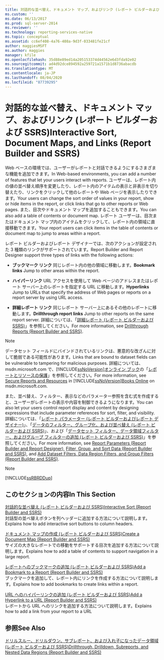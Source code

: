 ```yaml
---
title: 対話的な並べ替え、ドキュメント マップ、およびリンク (レポート ビルダーおよび SSRS) | Microsoft Docs
ms.custom: ''
ms.date: 06/13/2017
ms.prod: sql-server-2014
ms.reviewer: ''
ms.technology: reporting-services-native
ms.topic: conceptual
ms.assetid: cc6ef408-4a76-408a-9d3f-033481fe21cf
author: maggiesMSFT
ms.author: maggies
manager: kfile
ms.openlocfilehash: 35d88e89ed14a205153374d44562e6d3fda92e02
ms.sourcegitcommit: ad4d92dce894592a259721a1571b1d8736abacdb
ms.translationtype: MT
ms.contentlocale: ja-JP
ms.lasthandoff: 08/04/2020
ms.locfileid: "87739295"
---
```

# <a name="interactive-sort-document-maps-and-links-report-builder-and-ssrs"></a><span data-ttu-id="756de-102">対話的な並べ替え、ドキュメント マップ、およびリンク (レポート ビルダーおよび SSRS)</span><span class="sxs-lookup"><span data-stu-id="756de-102">Interactive Sort, Document Maps, and Links (Report Builder and SSRS)</span></span>
  <span data-ttu-id="756de-103">Web ベースの環境では、ユーザーがレポートと対話できるようにするさまざまな機能を追加できます。</span><span class="sxs-lookup"><span data-stu-id="756de-103">In Web-based environments, you can add a number of features that let your users interact with reports.</span></span> <span data-ttu-id="756de-104">ユーザーは、レポート内の値の並べ替え順序を変更したり、レポート内のアイテムの表示と非表示を切り替えたり、リンクをクリックして他のレポートや Web ページを表示したりできます。</span><span class="sxs-lookup"><span data-stu-id="756de-104">Your users can change the sort order of values in your report, show or hide items in the report, or click links that go to other reports or Web pages.</span></span> <span data-ttu-id="756de-105">また、目次やドキュメント マップを追加することもできます。</span><span class="sxs-lookup"><span data-stu-id="756de-105">You can also add a table of contents or document map.</span></span> <span data-ttu-id="756de-106">レポート ユーザーは、目次またはドキュメント マップ内のアイテムをクリックして、レポート内の領域に直接移動できます。</span><span class="sxs-lookup"><span data-stu-id="756de-106">Your report users can click items in the table of contents or document map to jump to areas within a report.</span></span>  
  
 <span data-ttu-id="756de-107">レポート ビルダーおよびレポート デザイナーでは、次のアクションが設定された 3 種類のリンクがサポートされています。</span><span class="sxs-lookup"><span data-stu-id="756de-107">Report Builder and Report Designer support three types of links with the following actions:</span></span>  
  
-   <span data-ttu-id="756de-108">**ブックマーク リンク** 同じレポート内の他の領域に移動します。</span><span class="sxs-lookup"><span data-stu-id="756de-108">**Bookmark links** Jump to other areas within the report.</span></span>  
  
-   <span data-ttu-id="756de-109">**ハイパーリンク** URL アクセスを使用して Web ページのアドレスまたはレポート サーバー上のレポートを指定する URL に移動します。</span><span class="sxs-lookup"><span data-stu-id="756de-109">**Hyperlinks** Jump to URLs that specify the address of Web pages or reports on a report server by using URL access.</span></span>  
  
-   <span data-ttu-id="756de-110">**詳細レポート リンク** 同じレポート サーバー上にあるその他のレポートに移動します。</span><span class="sxs-lookup"><span data-stu-id="756de-110">**Drillthrough report links** Jump to other reports on the same report server.</span></span> <span data-ttu-id="756de-111">詳細については、「[詳細レポート &#40;レポート ビルダーおよび SSRS&#41;](drillthrough-reports-report-builder-and-ssrs.md)」を参照してください。</span><span class="sxs-lookup"><span data-stu-id="756de-111">For more information, see [Drillthrough Reports &#40;Report Builder and SSRS&#41;](drillthrough-reports-report-builder-and-ssrs.md).</span></span>  
  
> [!NOTE]  
>  <span data-ttu-id="756de-112">データセット フィールドにバインドされているリンクは、悪意的な改ざんに対して脆弱である可能性があります。</span><span class="sxs-lookup"><span data-stu-id="756de-112">Links that are bound to dataset fields can be vulnerable to tampering for malicious purposes.</span></span> <span data-ttu-id="756de-113">詳細については、msdn.microsoft.com で、[!INCLUDE[ssNoVersion](../../includes/ssnoversion-md.md)][オンライン ブック](https://go.microsoft.com/fwlink/?LinkId=154888)の「[レポートとリソースの保護](../security/secure-reports-and-resources.md)」を参照してください。</span><span class="sxs-lookup"><span data-stu-id="756de-113">For more information, see [Secure Reports and Resources](../security/secure-reports-and-resources.md) in [!INCLUDE[ssNoVersion](../../includes/ssnoversion-md.md)][Books Online](https://go.microsoft.com/fwlink/?LinkId=154888) on msdn.microsoft.com.</span></span>  
  
 <span data-ttu-id="756de-114">また、並べ替え、フィルター、表示などのパラメーター参照を含む式を作成すると、ユーザーがレポートの表示や内容を制御できるようになります。</span><span class="sxs-lookup"><span data-stu-id="756de-114">You can also let your users control report display and content by designing expressions that include parameter references for sort, filter, and visibility.</span></span> <span data-ttu-id="756de-115">詳細については、「[レポート パラメーター &#40;レポート ビルダーおよびレポート デザイナー&#41;](report-parameters-report-builder-and-report-designer.md)」、「[データのフィルター、グループ化、および並べ替え &#40;レポート ビルダーおよび SSRS&#41;](filter-group-and-sort-data-report-builder-and-ssrs.md)」、および「[データセット フィルター、データ領域フィルター、およびグループ フィルターの追加 &#40;レポート ビルダーおよび SSRS&#41;](add-dataset-filters-data-region-filters-and-group-filters.md)」を参照してください。</span><span class="sxs-lookup"><span data-stu-id="756de-115">For more information, see [Report Parameters &#40;Report Builder and Report Designer&#41;](report-parameters-report-builder-and-report-designer.md), [Filter, Group, and Sort Data &#40;Report Builder and SSRS&#41;](filter-group-and-sort-data-report-builder-and-ssrs.md), and [Add Dataset Filters, Data Region Filters, and Group Filters &#40;Report Builder and SSRS&#41;](add-dataset-filters-data-region-filters-and-group-filters.md).</span></span>  
  
> [!NOTE]  
>  [!INCLUDE[ssRBRDDup](../../includes/ssrbrddup-md.md)]  
  
## <a name="in-this-section"></a><span data-ttu-id="756de-116">このセクションの内容</span><span class="sxs-lookup"><span data-stu-id="756de-116">In This Section</span></span>  
 [<span data-ttu-id="756de-117">対話的な並べ替え (レポート ビルダーおよび SSRS)</span><span class="sxs-lookup"><span data-stu-id="756de-117">Interactive Sort &#40;Report Builder and SSRS&#41;</span></span>](interactive-sort-report-builder-and-ssrs.md)  
 <span data-ttu-id="756de-118">対話型の並べ替えボタンを列ヘッダーに追加する方法について説明します。</span><span class="sxs-lookup"><span data-stu-id="756de-118">Explains how to add interactive sort buttons to column headers.</span></span>  
  
 [<span data-ttu-id="756de-119">ドキュメント マップの作成 &#40;レポート ビルダーおよび SSRS&#41;</span><span class="sxs-lookup"><span data-stu-id="756de-119">Create a Document Map &#40;Report Builder and SSRS&#41;</span></span>](create-a-document-map-report-builder-and-ssrs.md)  
 <span data-ttu-id="756de-120">サイズの大きなレポートでの移動をサポートする目次を追加する方法について説明します。</span><span class="sxs-lookup"><span data-stu-id="756de-120">Explains how to add a table of contents to support navigation in a large report.</span></span>  
  
 [<span data-ttu-id="756de-121">レポートへのブックマークの追加 (レポート ビルダーおよび SSRS)</span><span class="sxs-lookup"><span data-stu-id="756de-121">Add a Bookmark to a Report &#40;Report Builder and SSRS&#41;</span></span>](add-a-bookmark-to-a-report-report-builder-and-ssrs.md)  
 <span data-ttu-id="756de-122">ブックマークを追加して、レポート内にリンクを作成する方法について説明します。</span><span class="sxs-lookup"><span data-stu-id="756de-122">Explains how to add bookmarks to create links within a report.</span></span>  
  
 [<span data-ttu-id="756de-123">URL へのハイパーリンクの追加 (レポート ビルダーおよび SSRS)</span><span class="sxs-lookup"><span data-stu-id="756de-123">Add a Hyperlink to a URL &#40;Report Builder and SSRS&#41;</span></span>](add-a-hyperlink-to-a-url-report-builder-and-ssrs.md)  
 <span data-ttu-id="756de-124">レポートから URL へのリンクを追加する方法について説明します。</span><span class="sxs-lookup"><span data-stu-id="756de-124">Explains how to add a link from your report to a URL</span></span>  
  
## <a name="see-also"></a><span data-ttu-id="756de-125">参照</span><span class="sxs-lookup"><span data-stu-id="756de-125">See Also</span></span>  
 [<span data-ttu-id="756de-126">ドリルスルー、ドリルダウン、サブレポート、および入れ子になったデータ領域 &#40;レポート ビルダーおよび SSRS&#41;</span><span class="sxs-lookup"><span data-stu-id="756de-126">Drillthrough, Drilldown, Subreports, and Nested Data Regions &#40;Report Builder and SSRS&#41;</span></span>](drillthrough-drilldown-subreports-and-nested-data-regions.md)  
  
  
